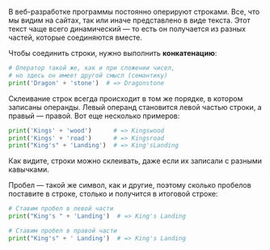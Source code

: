 В веб-разработке программы постоянно оперируют строками. Все, что мы видим на сайтах, так или иначе представлено в виде текста. Этот текст чаще всего динамический — то есть он получается из разных частей, которые соединяются вместе.

Чтобы соединить строки, нужно выполнить **конкатенацию**:

```python
# Оператор такой же, как и при сложении чисел,
# но здесь он имеет другой смысл (семантику)
print('Dragon' + 'stone')  # => Dragonstone
```

Склеивание строк всегда происходит в том же порядке, в котором записаны операнды. Левый операнд становится левой частью строки, а правый — правой. Вот еще несколько примеров:

```python
print('Kings' + 'wood')      # => Kingswood
print('Kings' + 'road')      # => Kingsroad
print("King's" + 'Landing')  # => King'sLanding
```

Как видите, строки можно склеивать, даже если их записали с разными кавычками.

Пробел — такой же символ, как и другие, поэтому сколько пробелов поставите в строке, столько и получится в итоговой строке:

```python
# Ставим пробел в левой части
print("King's " + 'Landing')  # => King's Landing

# Ставим пробел в правой части
print("King's" + ' Landing')  # => King's Landing
```


